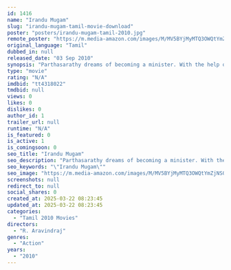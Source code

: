 ```yaml
---
id: 1416
name: "Irandu Mugam"
slug: "irandu-mugam-tamil-movie-download"
poster: "posters/irandu-mugam-tamil-2010.jpg"
remote_poster: "https://m.media-amazon.com/images/M/MV5BYjMyMTQ3OWQtYmZjNS00OWM5LTk3NzUtNTViZTQ1OGRiOWMxXkEyXkFqcGdeQXVyMTEzNzg0Mjkx._V1_SX300.jpg"
original_language: "Tamil"
dubbed_in: null
released_date: "03 Sep 2010"
synopsis: "Parthasarathy dreams of becoming a minister. With the help of a local leader, he becomes an MLA and also conducts a few shady deals. It is IAS officer Sarveswaran, his secretary, who has other plans."
type: "movie"
rating: "N/A"
imdbid: "tt4318022"
tmdbid: null
views: 0
likes: 0
dislikes: 0
author_id: 1
trailer_url: null
runtime: "N/A"
is_featured: 0
is_active: 1
is_comingsoon: 0
seo_title: "Irandu Mugam"
seo_description: "Parthasarathy dreams of becoming a minister. With the help of a local leader, he becomes an MLA and also conducts a few shady deals. It is IAS officer Sarveswaran, his secretary, who has other plans."
seo_keywords: "\"Irandu Mugam\""
seo_image: "https://m.media-amazon.com/images/M/MV5BYjMyMTQ3OWQtYmZjNS00OWM5LTk3NzUtNTViZTQ1OGRiOWMxXkEyXkFqcGdeQXVyMTEzNzg0Mjkx._V1_SX300.jpg"
screenshots: null
redirect_to: null
social_shares: 0
created_at: 2025-03-22 08:23:45
updated_at: 2025-03-22 08:23:45
categories:
  - "Tamil 2010 Movies"
directors:
  - "R. Aravindraj"
genres:
  - "Action"
years:
  - "2010"
---
```

